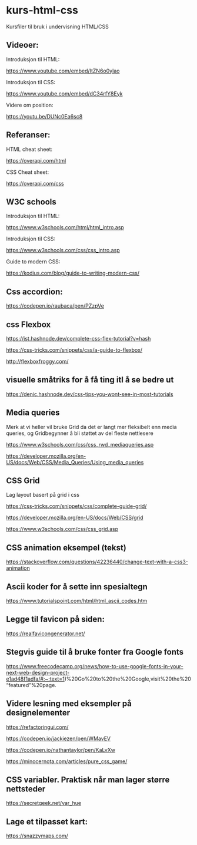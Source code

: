 # kurs-html-css
Kursfiler til bruk i undervisning HTML/CSS


## Videoer:

Introduksjon til HTML:

https://www.youtube.com/embed/ItZN6o0ylao

Introduksjon til CSS:

https://www.youtube.com/embed/dC34rfY8Eyk

Videre om position:

https://youtu.be/DUNc0Ea6sc8


## Referanser:

HTML cheat sheet:

https://overapi.com/html

CSS Cheat sheet:

https://overapi.com/css


## W3C schools

Introduksjon til HTML:

https://www.w3schools.com/html/html_intro.asp

Introduksjon til CSS:

https://www.w3schools.com/css/css_intro.asp

Guide to modern CSS:

https://kodius.com/blog/guide-to-writing-modern-css/

## Css accordion:

https://codepen.io/raubaca/pen/PZzpVe

## css Flexbox

https://jst.hashnode.dev/complete-css-flex-tutorial?v=hash

https://css-tricks.com/snippets/css/a-guide-to-flexbox/

http://flexboxfroggy.com/

## visuelle småtriks for å få ting itl å se bedre ut

https://denic.hashnode.dev/css-tips-you-wont-see-in-most-tutorials

## Media queries

Merk at vi heller vil bruke Grid da det er langt mer fleksibelt enn media queries, og Gridbegynner å bli støttet av del fleste nettlesere

https://www.w3schools.com/css/css_rwd_mediaqueries.asp

https://developer.mozilla.org/en-US/docs/Web/CSS/Media_Queries/Using_media_queries

## CSS Grid

Lag layout basert på grid i css

https://css-tricks.com/snippets/css/complete-guide-grid/

https://developer.mozilla.org/en-US/docs/Web/CSS/grid

https://www.w3schools.com/css/css_grid.asp

## CSS animation eksempel (tekst)

https://stackoverflow.com/questions/42236440/change-text-with-a-css3-animation

## Ascii koder for å sette inn spesialtegn

https://www.tutorialspoint.com/html/html_ascii_codes.htm

## Legge til favicon på siden:

https://realfavicongenerator.net/


## Stegvis guide til å bruke fonter fra Google fonts

https://www.freecodecamp.org/news/how-to-use-google-fonts-in-your-next-web-design-project-e1ad48f1adfa/#:~:text=1)%20Go%20to%20the%20Google,visit%20the%20“featured”%20page.

## Videre lesning med eksempler på designelementer

https://refactoringui.com/

https://codepen.io/jackiezen/pen/WMavEV

https://codepen.io/nathantaylor/pen/KaLvXw

https://minocernota.com/articles/pure_css_game/


## CSS variabler. Praktisk når man lager større nettsteder

https://secretgeek.net/var_hue

## Lage et tilpasset kart:

https://snazzymaps.com/
